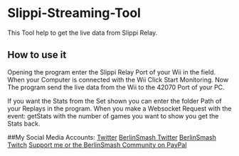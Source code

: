 # Slippi-Streaming-Tool
This Tool help to get the live data from Slippi Relay.
## How to use it
Opening the program enter the Slippi Relay Port of your Wii in the field. When your Computer is connected with the Wii Click Start Monitoring.
Now The program send the live data from the Wii to the 42070 Port of your PC.

If you want the Stats from the Set shown you can enter the folder Path of your Replays in the program. When you make a Websocket Request with the event: getStats with the number of games you want to show you get the Stats back.

##My Social Media Accounts:
[Twitter](https://twitter.com/RDF_Dortimus51)
[BerlinSmash Twitter](https://twitter.com/berlin_smash)
[BerlinSmash Twitch](https://twitch.tv/berlinsmash)
[Support me or the BerlinSmash Community on PayPal](https://www.paypal.com/donate/?hosted_button_id=4QEHK2EBPMGDY)
